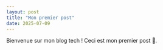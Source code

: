 ```yaml
---
layout: post
title: "Mon premier post"
date: 2025-07-09
---
```


Bienvenue sur mon blog tech ! Ceci est mon premier post 🎉.
